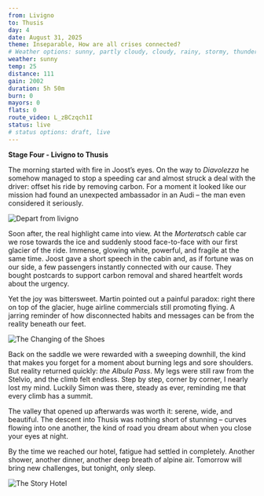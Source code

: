 ```yaml
---
from: Livigno
to: Thusis
day: 4
date: August 31, 2025
theme: Inseparable, How are all crises connected?
# Weather options: sunny, partly cloudy, cloudy, rainy, stormy, thunder, snowy, foggy
weather: sunny
temp: 25
distance: 111
gain: 2002
duration: 5h 50m
burn: 0
mayors: 0
flats: 0
route_video: L_zBCzqch1I
status: live
# status options: draft, live
---
```


**Stage Four - Livigno to Thusis**

The morning started with fire in Joost’s eyes. On the way to *Diavolezza* he somehow managed to stop a speeding car and almost struck a deal with the driver: offset his ride by removing carbon. For a moment it looked like our mission had found an unexpected ambassador in an Audi – the man even considered it seriously.

![Depart from livigno](/img/updates/31_on_gravel.jpeg)

Soon after, the real highlight came into view. At the *Morteratsch* cable car we rose towards the ice and suddenly stood face-to-face with our first glacier of the ride. Immense, glowing white, powerful, and fragile at the same time. Joost gave a short speech in the cabin and, as if fortune was on our side, a few passengers instantly connected with our cause. They bought postcards to support carbon removal and shared heartfelt words about the urgency.

Yet the joy was bittersweet. Martin pointed out a painful paradox: right there on top of the glacier, huge airline commercials still promoting flying. A jarring reminder of how disconnected habits and messages can be from the reality beneath our feet.

![The Changing of the Shoes](/img/updates/near_Morteratsch.jpeg)

Back on the saddle we were rewarded with a sweeping downhill, the kind that makes you forget for a moment about burning legs and sore shoulders. But reality returned quickly: *the Albula Pass*. My legs were still raw from the Stelvio, and the climb felt endless. Step by step, corner by corner, I nearly lost my mind. Luckily Simon was there, steady as ever, reminding me that every climb has a summit.

The valley that opened up afterwards was worth it: serene, wide, and beautiful. The descent into Thusis was nothing short of stunning – curves flowing into one another, the kind of road you dream about when you close your eyes at night.

By the time we reached our hotel, fatigue had settled in completely. Another shower, another dinner, another deep breath of alpine air. Tomorrow will bring new challenges, but tonight, only sleep.

![The Story Hotel](/img/updates/IMG9241.jpg)
